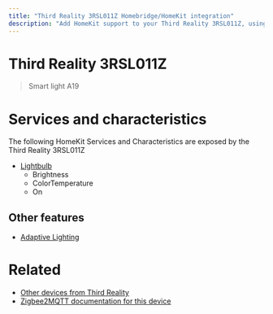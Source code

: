 ```yaml
---
title: "Third Reality 3RSL011Z Homebridge/HomeKit integration"
description: "Add HomeKit support to your Third Reality 3RSL011Z, using Homebridge, Zigbee2MQTT and homebridge-z2m."
---
```

<!---
This file has been GENERATED using src/docgen/docgen.ts
DO NOT EDIT THIS FILE MANUALLY!
-->
# Third Reality 3RSL011Z
> Smart light A19


# Services and characteristics
The following HomeKit Services and Characteristics are exposed by
the Third Reality 3RSL011Z

* [Lightbulb](../../light.md)
  * Brightness
  * ColorTemperature
  * On


## Other features
* [Adaptive Lighting](../../light.md)


# Related
* [Other devices from Third Reality](../index.md#third_reality)
* [Zigbee2MQTT documentation for this device](https://www.zigbee2mqtt.io/devices/3RSL011Z.html)
